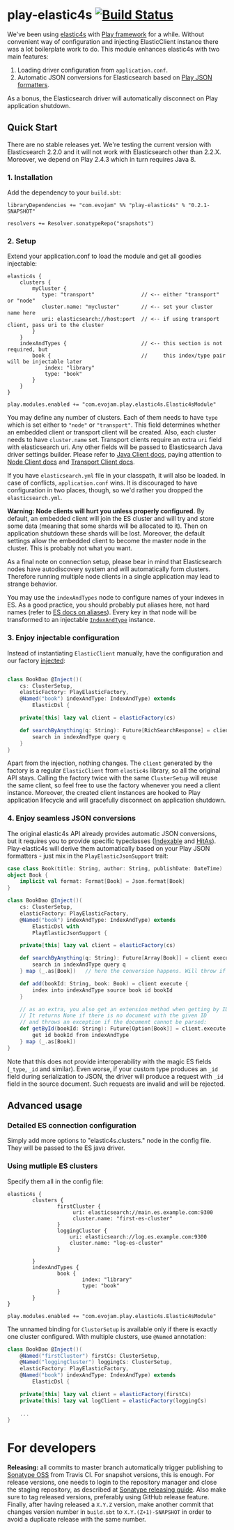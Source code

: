 play-elastic4s [![Build Status](https://travis-ci.org/evojam/play-elastic4s.svg?branch=master)](https://travis-ci.org/evojam/play-elastic4s)
===========================

We've been using [elastic4s](https://github.com/sksamuel/elastic4s) with [Play framework](https://www.playframework.com/) for a while.
Without convenient way of configuration and injecting ElasticClient instance there was a lot boilerplate work to do.
This module enhances elastic4s with two main features:

1. Loading driver configuration from `application.conf`.
1. Automatic JSON conversions for Elasticsearch based on [Play JSON formatters](https://www.playframework.com/documentation/2.4.x/ScalaJson).

As a bonus, the Elasticsearch driver will automatically disconnect on Play application shutdown.


Quick Start
-----------

There are no stable releases yet. We're testing the current version
with Elasticsearch 2.2.0 and it will not work with Elasticsearch other
than 2.2.X. Moreover, we depend on Play 2.4.3 which in turn requires Java 8.

### 1. Installation


Add the dependency to your `build.sbt`:

	libraryDependencies += "com.evojam" %% "play-elastic4s" % "0.2.1-SNAPSHOT"

	resolvers += Resolver.sonatypeRepo("snapshots")


### 2. Setup

Extend your application.conf to load the module and get all goodies injectable:

```hocon
elastic4s {
    clusters {
        myCluster {
           type: "transport"               // <-- either "transport" or "node"
           cluster.name: "mycluster"       // <-- set your cluster name here
           uri: elasticsearch://host:port  // <-- if using transport client, pass uri to the cluster
        }
    }
    indexAndTypes {                        // <-- this section is not required, but
        book {                             //     this index/type pair will be injectable later
            index: "library"
            type: "book"
        }
    }
}

play.modules.enabled += "com.evojam.play.elastic4s.Elastic4sModule"
```

You may define any number of clusters. Each of them needs to have `type` which
is set either to `"node"` or `"transport"`. This field determines whether an
embedded client or transport client will be created. Also, each cluster needs to
have `cluster.name` set. Transport clients require an extra `uri` field with
elasticsearch uri. Any other fields will be passed to Elasticsearch Java driver
settings builder. Please refer to [Java Client docs], paying attention to [Node
Client docs] and [Transport Client docs].

  [Java Client docs]: https://www.elastic.co/guide/en/elasticsearch/client/java-api/current/client.html
  [Node Client docs]: https://www.elastic.co/guide/en/elasticsearch/client/java-api/current/node-client.html
  [Transport Client docs]: https://www.elastic.co/guide/en/elasticsearch/client/java-api/current/transport-client.html

If you have `elasticsearch.yml` file in your classpath, it will also be loaded.
In case of conflicts, `application.conf` wins. It is discouraged to have
configuration in two places, though, so we'd rather you dropped the
`elasticsearch.yml`.

**Warning: Node clients will hurt you unless properly configured.** By default,
an embedded client will join the ES cluster and will try and store some data
(meaning that some shards will be allocated to it). Then on application shutdown
these shards will be lost. Moreover, the default settings allow the embedded
client to become the master node in the cluster. This is probably not what you
want.

As a final note on connection setup, please bear in mind that Elasticsearch
nodes have autodiscovery system and will automatically form clusters. Therefore
running multiple node clients in a single application may lead to strange
behavior.

You may use the `indexAndTypes` node to configure names of your indexes in ES.
As a good practice, you should probably put aliases here, not hard names
(refer to [ES docs on aliases](https://www.elastic.co/guide/en/elasticsearch/reference/current/indices-aliases.html)). Every key in that node will be transformed to
an injectable [`IndexAndType`](https://github.com/sksamuel/elastic4s/blob/master/elastic4s-core/src/main/scala/com/sksamuel/elastic4s/IndexAndTypes.scala) instance.

### 3. Enjoy injectable configuration

Instead of instantiating `ElasticClient` manually, have the configuration
and our factory [injected](https://www.playframework.com/documentation/2.4.x/ScalaDependencyInjection):

```scala

class BookDao @Inject()(
	cs: ClusterSetup,
	elasticFactory: PlayElasticFactory,
	@Named("book") indexAndType: IndexAndType) extends
		ElasticDsl {

	private[this] lazy val client = elasticFactory(cs)

	def searchByAnything(q: String): Future[RichSearchResponse] = client execute {
		search in indexAndType query q
	}
}
```

Apart from the injection, nothing changes. The `client` generated by the factory is a regular `ElasticClient` from `elastic4s` library,
so all the original API stays. Calling the factory twice with the same `ClusterSetup`
will reuse the same client, so feel free to use the factory whenever you need
a client instance. Moreover, the created client instances are hooked to Play
application lifecycle and will gracefully disconnect on application shutdown.

### 4. Enjoy seamless JSON conversions

The original elastic4s API already provides automatic JSON conversions, but it requires you to provide
specific typeclasses ([Indexable](https://github.com/sksamuel/elastic4s#indexing-from-classes)
and [HitAs](https://github.com/sksamuel/elastic4s#search-conversion)). Play-elastic4s will derive them automatically
based on your Play JSON formatters - just mix in the `PlayElasticJsonSupport` trait:

```scala
case class Book(title: String, author: String, publishDate: DateTime)
object Book {
	implicit val format: Format[Book] = Json.format[Book]
}

class BookDao @Inject()(
	cs: ClusterSetup,
	elasticFactory: PlayElasticFactory,
	@Named("book") indexAndType: IndexAndType) extends
		ElasticDsl with
		PlayElasticJsonSupport {

	private[this] lazy val client = elasticFactory(cs)

	def searchByAnything(q: String): Future[Array[Book]] = client execute {
		search in indexAndType query q
	} map (_.as[Book])   // here the conversion happens. Will throw if documents are malformed.

	def add(bookId: String, book: Book) = client execute {
		index into indexAndType source book id bookId
	}

	// as an extra, you also get an extension method when getting by ID.
	// It returns None if there is no document with the given ID
	// and throws an exception if the document cannot be parsed:
	def getById(bookId: String): Future[Option[Book]] = client.execute {
		get id bookId from indexAndType
	} map (_.as[Book])
}
```

Note that this does not provide interoperability with the magic ES fields
(`_type`, `_id` and similar). Even worse, if your custom type produces
an `_id` field during serialization to JSON, the driver will produce
a request with `_id` field in the source document. Such requests are invalid
and will be rejected.

Advanced usage
--------------------------

### Detailed ES connection configuration
Simply add more options to "elastic4s.clusters.<your-cluster>" node in the config file.
They will be passed to the ES java driver.

### Using mutliple ES clusters
Specify them all in the config file:

```hocon
elastic4s {
		clusters {
				firstCluster {
					 uri: elasticsearch://main.es.example.com:9300
					 cluster.name: "first-es-cluster"
				}
				loggingCluster {
					uri: elasticsearch://log.es.example.com:9300
					cluster.name: "log-es-cluster"
				}

		}
		indexAndTypes {
				book {
						index: "library"
						type: "book"
				}
		}
}

play.modules.enabled += "com.evojam.play.elastic4s.Elastic4sModule"
```

The unnamed binding for `ClusterSetup` is available only if there is exactly one cluster configured.
With multiple clusters, use `@Named` annotation:

```scala
class BookDao @Inject()(
	@Named("firstCluster") firstCs: ClusterSetup,
	@Named("loggingCluster") loggingCs: ClusterSetup,
	elasticFactory: PlayElasticFactory,
	@Named("book") indexAndType: IndexAndType) extends
		ElasticDsl {

	private[this] lazy val client = elasticFactory(firstCs)
	private[this] lazy val logClient = elasticFactory(loggingCs)
	
	...
}
```


# For developers

**Releasing:** all commits to master branch automatically trigger publishing to
[Sonatype OSS] from Travis CI. For snapshot versions, this is enough. For
release versions, one needs to login to the repository manager and close the
staging repository, as described at [Sonatype releasing guide]. Also make sure
to tag released versions, preferably using GitHub release feature. Finally,
after having released a `X.Y.Z` version, make another commit that changes
version number in `build.sbt` to `X.Y.(Z+1)-SNAPSHOT` in order to avoid a
duplicate release with the same number.

  [Sonatype OSS]: https://oss.sonatype.org
  [Sonatype releasing guide]: http://central.sonatype.org/pages/releasing-the-deployment.html
